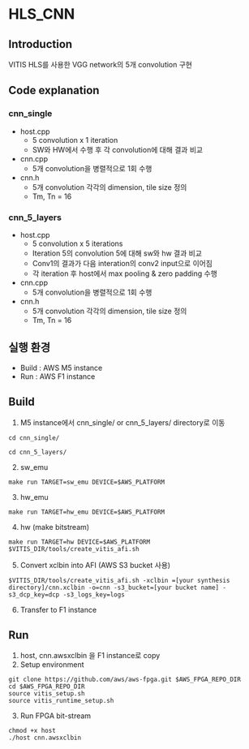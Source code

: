 # HLS_CNN

## Introduction
VITIS HLS를 사용한 VGG network의 5개 convolution 구현
## Code explanation
### cnn_single
+ host.cpp
  + 5 convolution x 1 iteration
  + SW와 HW에서 수행 후 각 convolution에 대해 결과 비교
+ cnn.cpp
  + 5개 convolution을 병렬적으로 1회 수행
+ cnn.h
  + 5개 convolution 각각의 dimension, tile size 정의
  + Tm, Tn = 16
### cnn_5_layers
+ host.cpp
  + 5 convolution x 5 iterations
  + Iteration 5의 convolution 5에 대해 sw와 hw 결과 비교
  + Conv1의 결과가 다음 interation의 conv2 input으로 이어짐
  + 각 iteration 후 host에서 max pooling & zero padding 수행
+ cnn.cpp
  + 5개 convolution을 병렬적으로 1회 수행
+ cnn.h
  + 5개 convolution 각각의 dimension, tile size 정의
  + Tm, Tn = 16

## 실행 환경
+ Build : AWS M5 instance
+ Run : AWS F1 instance

## Build
1. M5 instance에서 cnn_single/ or cnn_5_layers/ directory로 이동
```
cd cnn_single/
```
```
cd cnn_5_layers/
```
2. sw_emu
```
make run TARGET=sw_emu DEVICE=$AWS_PLATFORM
```
3. hw_emu
```
make run TARGET=hw_emu DEVICE=$AWS_PLATFORM
```
4. hw (make bitstream)
```
make run TARGET=hw DEVICE=$AWS_PLATFORM
$VITIS_DIR/tools/create_vitis_afi.sh
```
5. Convert xclbin into AFI (AWS S3 bucket 사용)
```
$VITIS_DIR/tools/create_vitis_afi.sh -xclbin =[your synthesis directory]/cnn.xclbin -o=cnn -s3_bucket=[your bucket name] -s3_dcp_key=dcp -s3_logs_key=logs
```
6. Transfer to F1 instance

## Run
1. host, cnn.awsxclbin 을 F1 instance로 copy
2. Setup environment
```
git clone https://github.com/aws/aws-fpga.git $AWS_FPGA_REPO_DIR
cd $AWS_FPGA_REPO_DIR
source vitis_setup.sh
source vitis_runtime_setup.sh
```
3. Run FPGA bit-stream
```
chmod +x host
./host cnn.awsxclbin
```
